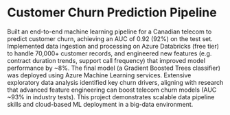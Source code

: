 # Customer Churn Prediction Pipeline
Built an end-to-end machine learning pipeline for a Canadian telecom to predict customer churn, achieving an AUC of 0.92 (92%) on the test set. Implemented data ingestion and processing on Azure Databricks (free tier) to handle 70,000+ customer records, and engineered new features (e.g. contract duration trends, support call frequency) that improved model performance by ~8%. The final model (a Gradient Boosted Trees classifier) was deployed using Azure Machine Learning services. Extensive exploratory data analysis identified key churn drivers, aligning with research that advanced feature engineering can boost telecom churn models (AUC ~93% in industry tests). This project demonstrates scalable data pipeline skills and cloud-based ML deployment in a big-data environment.

